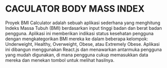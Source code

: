 # CACULATOR BODY MASS INDEX 

Proyek BMI Calculator adalah sebuah aplikasi sederhana yang menghitung Indeks Massa Tubuh (BMI) berdasarkan input tinggi badan dan berat badan pengguna. Aplikasi ini memberikan indikasi status kesehatan pengguna dengan mengkategorikan BMI mereka ke dalam beberapa kelompok: Underweight, Healthy, Overweight, Obese, atau Extremely Obese. Aplikasi ini dibangun menggunakan React.js dan menawarkan antarmuka pengguna yang mudah digunakan, di mana pengguna cukup memasukkan data mereka dan menekan tombol untuk melihat hasilnya.
